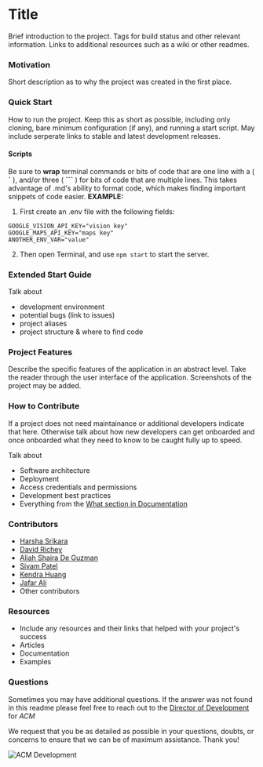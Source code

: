 # Title

Brief introduction to the project. Tags for build status and other relevant information. Links to additional resources such as a wiki or other readmes.

### Motivation

Short description as to why the project was created in the first place. 

### Quick Start

How to run the project. Keep this as short as possible, including only cloning, bare minimum configuration (if any), and running a start script. May include serperate links to stable and latest development releases.
#### Scripts
Be sure to **wrap**  terminal commands or bits of code that are one line with a ( **\`** ), and/or three ( **\`\`\`** ) for bits of code that are multiple lines. This takes advantage of .md's ability to format code, which makes finding important snippets of code easier.
**EXAMPLE:**
1. First create an .env file with the following fields:
```npm start
GOOGLE_VISION_API_KEY="vision key"
GOOGLE_MAPS_API_KEY="maps key"
ANOTHER_ENV_VAR="value"
```
2. Then open Terminal, and use `npm start` to start the server. 

### Extended Start Guide

Talk about 
 - development environment
 - potential bugs (link to issues)
 - project aliases
 - project structure & where to find code

 ### Project Features

 Describe the specific features of the application in an abstract level. Take the reader through the 
 user interface of the application. Screenshots of the project may be added. 



### How to Contribute

If a project does not need maintainance or additional developers indicate that here. Otherwise talk about how new developers can get onboarded and once onboarded what they need to know to be caught fully up to speed.

Talk about
 - Software architecture
 - Deployment
 - Access credentials and permissions
 - Development best practices
 - Everything from the [What section in Documentation](https://github.com/acmutd/Development/blob/master/documentation.md#what-do-we-document)

### Contributors

 - [Harsha Srikara](https://harshasrikara.com)
 - [David Richey](https://darichey.com)
 - [Aliah Shaira De Guzman]()
 - [Sivam Patel](https://github.com/sivampatel)
 - [Kendra Huang](https://github.com/kendra-huang)
 - [Jafar Ali](https://github.com/jafrilli)
 - Other contributors

### Resources

 - Include any resources and their links that helped with your project's success
 - Articles
 - Documentation
 - Examples

### Questions

Sometimes you may have additional questions. If the answer was not found in this readme please feel free to reach out to the [Director of Development](mailto:development@acmutd.co) for _ACM_

We request that you be as detailed as possible in your questions, doubts, or concerns to ensure that we can be of maximum assistance. Thank you!

![ACM Development](https://www.acmutd.co/brand/Development/Banners/light_dark_background.png)

